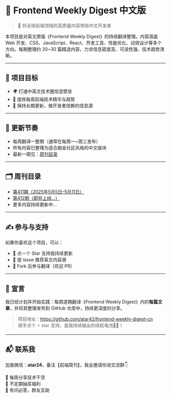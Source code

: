 # 🧭 Frontend Weekly Digest 中文版

> 📘 将全球前端领域的高质量内容带给中文开发者

本项目是对英文原版《Frontend Weekly Digest》的持续翻译整理。内容涵盖 Web 开发、CSS、JavaScript、React、开发工具、性能优化、动效设计等多个方向。每期整理约 20~30 篇精选内容，力求信息密度高、可读性强、技术趋势清晰。

---

## 📌 项目目标

- 🌍 打通中英文技术圈信息壁垒
- 🧠 提炼每周前端技术精华与趋势
- 🔁 保持长期更新，做开发者信赖的信息源

---

## 📅 更新节奏

- 每周翻译一整期（通常在每周一~周三发布）
- 所有内容已整理为适合掘金社区风格的中文版块
- 最新一期见：[周刊目录](#周刊目录)

---

## 🗂️ 周刊目录

- [第411期（2025年5月5日–5月11日）](./issues/411.md)
- [第412期（即将上线...）](./issues/412.md)
- 更多内容持续更新中...

---

## ✍️ 参与与支持

如果你喜欢这个项目，可以：

- 🌟 点一个 Star 支持我持续更新
- 📮 提 issue 推荐英文内容源
- 📝 Fork 后参与翻译（欢迎 PR）

---

## 📢 宣言

我已经计划并开始实践：每周逐期翻译《Frontend Weekly Digest》内的**每篇文章**，并将其整理发布到 GitHub 仓库中，持续更深度的分享。

> 项目地址：https://github.com/atar42/frontend-weekly-digest-cn  
> 顺手点个 ⭐️ star 支持，是我持续输出的续航电池🔋✨！

---

## 📬 联系我

加我微信：**atar24**，备注【前端周刊】，我会邀请你进交流群👇

🚀 每周分享技术干货  
🎁 不定期抽奖福利  
💬 有问必答，群友互助
